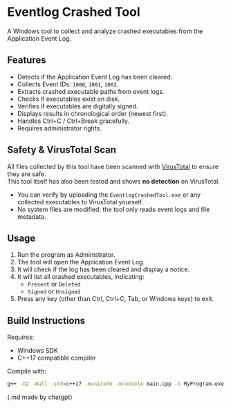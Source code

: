 # Eventlog Crashed Tool

A Windows tool to collect and analyze crashed executables from the Application Event Log.

## Features

- Detects if the Application Event Log has been cleared.
- Collects Event IDs: `1000`, `1001`, `1002`.
- Extracts crashed executable paths from event logs.
- Checks if executables exist on disk.
- Verifies if executables are digitally signed.
- Displays results in chronological order (newest first).
- Handles Ctrl+C / Ctrl+Break gracefully.
- Requires administrator rights.

## Safety & VirusTotal Scan

All files collected by this tool have been scanned with [VirusTotal](https://www.virustotal.com/gui/file/9f3e9c08d8507a9dc6c5545ddd5864b9673b33c8281c9357d67fc26bd64a82cc/detection) to ensure they are safe.  
This tool itself has also been tested and shows **no detection** on VirusTotal.

- You can verify by uploading the `EventlogCrashedTool.exe` or any collected executables to VirusTotal yourself.
- No system files are modified; the tool only reads event logs and file metadata.
  
## Usage

1. Run the program as Administrator.
2. The tool will open the Application Event Log.
3. It will check if the log has been cleared and display a notice.
4. It will list all crashed executables, indicating:
   - `Present` or `Deleted`
   - `Signed` or `Unsigned`
5. Press any key (other than Ctrl, Ctrl+C, Tab, or Windows keys) to exit.

## Build Instructions

Requires:

- Windows SDK
- C++17 compatible compiler

Compile with:

```bash
g++ -O2 -Wall -std=c++17 -municode -mconsole main.cpp -o MyProgram.exe -ladvapi32 -lwintrust -s`
```

(.md made by chatgpt)
